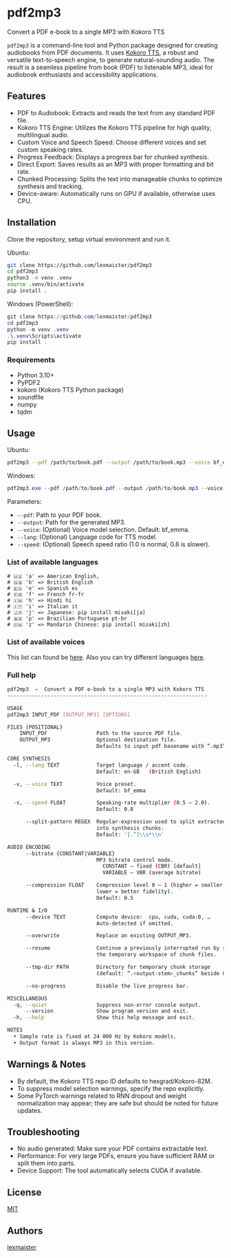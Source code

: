 # pdf2mp3
Convert a PDF e-book to a single MP3 with Kokoro TTS

`pdf2mp3` is a command-line tool and Python package designed for creating audiobooks from PDF documents. It uses [Kokoro TTS](https://huggingface.co/hexgrad/Kokoro-82M), a robust and versatile text-to-speech engine, to generate natural-sounding audio. The result is a seamless pipeline from book (PDF) to listenable MP3, ideal for audiobook enthusiasts and accessibility applications.

## Features
* PDF to Audiobook: Extracts and reads the text from any standard PDF file.
* Kokoro TTS Engine: Utilizes the Kokoro TTS pipeline for high quality, multilingual audio.
* Custom Voice and Speech Speed: Choose different voices and set custom speaking rates.
* Progress Feedback: Displays a progress bar for chunked synthesis.
* Direct Export: Saves results as an MP3 with proper formatting and bit rate.
* Chunked Processing: Splits the text into manageable chunks to optimize synthesis and tracking.
* Device-aware: Automatically runs on GPU if available, otherwise uses CPU.

## Installation
Clone the repository, setup virtual environment and run it.

Ubuntu:
```bash
git clone https://github.com/lexmaister/pdf2mp3
cd pdf2mp3
python3 -m venv .venv
source .venv/bin/activate
pip install .
```

Windows (PowerShell):
```powershell
git clone https://github.com/lexmaister/pdf2mp3
cd pdf2mp3
python -m venv .venv
.\.venv\Scripts\activate
pip install .
```

### Requirements
* Python 3.10+
* PyPDF2
* kokoro (Kokoro TTS Python package)
* soundfile
* numpy
* tqdm

## Usage

Ubuntu:
```bash
pdf2mp3 --pdf /path/to/book.pdf --output /path/to/book.mp3 --voice bf_emma --lang b --speed 0.8
```

Windows:
```powershell
pdf2mp3.exe --pdf /path/to/book.pdf --output /path/to/book.mp3 --voice bf_emma --lang b --speed 0.8
```

Parameters:
* `--pdf`: Path to your PDF book.
* `--output`: Path for the generated MP3.
* `--voice`: (Optional) Voice model selection. Default: bf_emma.
* `--lang`: (Optional) Language code for TTS model.
* `--speed`: (Optional) Speech speed ratio (1.0 is normal, 0.8 is slower).

### List of available languages
```
# 🇺🇸 'a' => American English, 
# 🇬🇧 'b' => British English
# 🇪🇸 'e' => Spanish es
# 🇫🇷 'f' => French fr-fr
# 🇮🇳 'h' => Hindi hi
# 🇮🇹 'i' => Italian it
# 🇯🇵 'j' => Japanese: pip install misaki[ja]
# 🇧🇷 'p' => Brazilian Portuguese pt-br
# 🇨🇳 'z' => Mandarin Chinese: pip install misaki[zh]
```

### List of available voices

This list can found be [here](https://huggingface.co/hexgrad/Kokoro-82M/tree/main/voices). Also you can try different languages [here](https://hf.co/spaces/hexgrad/Kokoro-TTS).

### Full help
```bash
pdf2mp3  –  Convert a PDF e-book to a single MP3 with Kokoro TTS
-----------------------------------------------------------------

USAGE
pdf2mp3 INPUT_PDF [OUTPUT_MP3] [OPTIONS]

FILES (POSITIONAL)
    INPUT_PDF                Path to the source PDF file.
    OUTPUT_MP3               Optional destination file.
                             Defaults to input pdf basename with “.mp3” in current working directory.

CORE SYNTHESIS
  -l, --lang TEXT            Target language / accent code.  
                             Default: en-GB   (British English)

  -v, --voice TEXT           Voice preset.  
                             Default: bf_emma

  -s, --speed FLOAT          Speaking-rate multiplier (0.5 – 2.0).  
                             Default: 0.8

      --split-pattern REGEX  Regular-expression used to split extracted text
                             into synthesis chunks.  
                             Default: '[.”]\\s*\\n'

AUDIO ENCODING
      --bitrate {CONSTANT|VARIABLE}
                             MP3 bitrate control mode.  
                               CONSTANT – fixed (CBR) [default]  
                               VARIABLE – VBR (average bitrate)

      --compression FLOAT    Compression level 0 – 1 (higher = smaller file,
                             lower = better fidelity).  
                             Default: 0.5

RUNTIME & I/O
      --device TEXT          Compute device:  cpu, cuda, cuda:0, …  
                             Auto-detected if omitted.

      --overwrite            Replace an existing OUTPUT_MP3.

      --resume               Continue a previously interrupted run by reusing
                             the temporary workspace of chunk files.

      --tmp-dir PATH         Directory for temporary chunk storage
                             (default: “.<output-stem>_chunks” beside OUTPUT).

      --no-progress          Disable the live progress bar.

MISCELLANEOUS
  -q, --quiet                Suppress non-error console output.
      --version              Show program version and exit.
  -h, --help                 Show this help message and exit.

NOTES
  • Sample rate is fixed at 24 000 Hz by Kokoro models.  
  • Output format is always MP3 in this version.
```

## Warnings & Notes
* By default, the Kokoro TTS repo ID defaults to hexgrad/Kokoro-82M.
* To suppress model selection warnings, specify the repo explicitly.
* Some PyTorch warnings related to RNN dropout and weight normalization may appear; they are safe but should be noted for future updates.

## Troubleshooting
* No audio generated: Make sure your PDF contains extractable text.
* Performance: For very large PDFs, ensure you have sufficient RAM or split them into parts.
* Device Support: The tool automatically selects CUDA if available.

## License
[MIT](./LICENSE)

## Authors
[lexmaister](lexmaister@gmail.com)